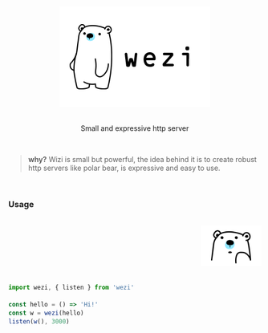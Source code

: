 <div align="center">
    <img src="https://github.com/11ume/wezi-assets/blob/main/logo.png?raw=true" width="300" height="auto"/>
</div>


<br>

<p align="center">
Small and expressive http server
<p>
    
<br>


> **why?** Wizi is small but powerful, the idea behind it is to create robust http servers like polar bear, is expressive and easy to use. 

<br>


### Usage

<br>

<div align="right">
    <img src="https://github.com/11ume/wezi-assets/blob/main/hi.png?raw=true" width="120" height="auto"/>
</div>


<br>

```ts
import wezi, { listen } from 'wezi'

const hello = () => 'Hi!'
const w = wezi(hello)
listen(w(), 3000)
```
